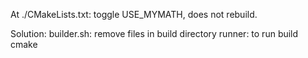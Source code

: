 At ./CMakeLists.txt: toggle USE_MYMATH, does not rebuild.

Solution:
builder.sh: remove files in build directory
runner: to run build cmake
